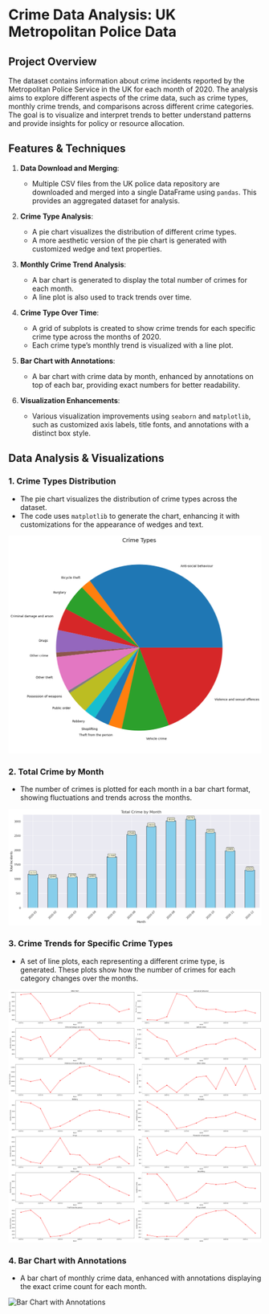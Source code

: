 # Crime Data Analysis: UK Metropolitan Police Data

## Project Overview

The dataset contains information about crime incidents reported by the Metropolitan Police Service in the UK for each month of 2020. The analysis aims to explore different aspects of the crime data, such as crime types, monthly crime trends, and comparisons across different crime categories. The goal is to visualize and interpret trends to better understand patterns and provide insights for policy or resource allocation.

## Features & Techniques

1. **Data Download and Merging**:
   - Multiple CSV files from the UK police data repository are downloaded and merged into a single DataFrame using `pandas`. This provides an aggregated dataset for analysis.

2. **Crime Type Analysis**:
   - A pie chart visualizes the distribution of different crime types.
   - A more aesthetic version of the pie chart is generated with customized wedge and text properties.

3. **Monthly Crime Trend Analysis**:
   - A bar chart is generated to display the total number of crimes for each month.
   - A line plot is also used to track trends over time.

4. **Crime Type Over Time**:
   - A grid of subplots is created to show crime trends for each specific crime type across the months of 2020.
   - Each crime type’s monthly trend is visualized with a line plot.

5. **Bar Chart with Annotations**:
   - A bar chart with crime data by month, enhanced by annotations on top of each bar, providing exact numbers for better readability.

6. **Visualization Enhancements**:
   - Various visualization improvements using `seaborn` and `matplotlib`, such as customized axis labels, title fonts, and annotations with a distinct box style.

## Data Analysis & Visualizations

### 1. **Crime Types Distribution**
   - The pie chart visualizes the distribution of crime types across the dataset.
   - The code uses `matplotlib` to generate the chart, enhancing it with customizations for the appearance of wedges and text.

   ![Crime Types Pie Chart](images/crime_types.png)

### 2. **Total Crime by Month**
   - The number of crimes is plotted for each month in a bar chart format, showing fluctuations and trends across the months.

   ![Monthly Crime Count](images/crime_bar_plot.png)

### 3. **Crime Trends for Specific Crime Types**
   - A set of line plots, each representing a different crime type, is generated. These plots show how the number of crimes for each category changes over the months.

   ![Crime Trends](images/crime_type_vs_timeline.png)

### 4. **Bar Chart with Annotations**
   - A bar chart of monthly crime data, enhanced with annotations displaying the exact crime count for each month.

   ![Bar Chart with Annotations](images/web_dash_board.png)

